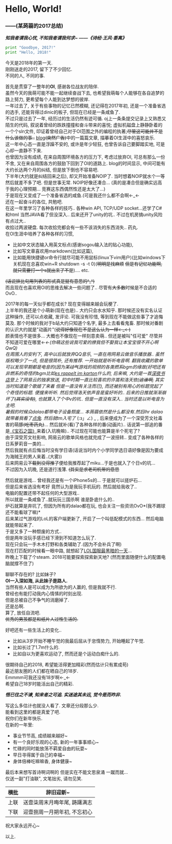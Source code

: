 <h1>Hello, World!</h1>

<h3>——(某蒟蒻的2017总结)</h3>

***知我者谓我心忧, 不知我者谓我何求~   ——《诗经·王风·黍离》***

```python
print "Goodbye, 2017!"
print "Hello, 2018!"
```

今天是2018年的第一天.<br />
刚刚送走的2017, 留下了不少回忆.<br />
不同的人, 不同的事.

首先是贯穿了一整年的**OI**, 感谢各位战友的陪伴.<br />
虽然今天的我萌可能不能一起继续奋战下去, 也希望我萌每个人能够在各自追梦的路上努力, 更希望每个人能到达梦想的彼岸.<br />
一年过去了, 关于有些事物的记忆已然模糊, 还记得在2017年初, 还是一个准备省选的选手, 还能背得过dinic的板子, 但现在已经是一条咸鱼了.<br />
不过只是过去了一年, 经历过的生活仍然有迹可循. oj上一条条提交记录上又熟悉又陌生的代码, 叙说着曾经的跌跌撞撞和奋斗带来的喜悦; 虚拟机磁盘上静静卧着的一个个sln文件, 印证着曾经自己对于OI范围之外的编程的执著;~~尽管这可能并不是什么该做的事..~~ [blog](http://blog.csdn.net/enzymii)~~(突然广告)~~中的一篇篇文章, 描摹着OI生涯中的喜怒哀乐.<br />
这一年中心态一直是浮躁不安的, 或许是年少轻狂, 也曾告诉自己要脚踏实地, 可是心却一直静不下来.<br />
也曾因为没有成绩, 在来自周围环境各方的压力下, 考虑过放弃OI, 可总有那么一份不舍, 又在来自周围各方的鼓励下回到了OI的道路上. blog的时间显示, 中间可能有大约长达两个月的纠结, 但是放下倒也不容易吧.<br />
下半年(大约就是纠结回来之后), 却又开始准备NOIP了. 当时想着NOIP就水个一等然后就差不多了吧. 但是世事无常. NOIP好像还凑合... (真的是凑合但是确实远高于我的心理预期... 竞赛这东西偶然性还是太大了...)<br />
于是现在又变成了一个准备省选的咸鱼.(可是我还什么都不会啊←_←<br />
还在一起奋斗的各位, 共勉吧.<br />
在这一年里学习了各种各样的技巧.. 各种win API, TCP/UDP socket...还学了C#和html 当然JAVA看了但没深入.. 后来还开了unity的坑.. 不过在机房搞unity风险有点过大..<br />
收拾过两波硬盘. 每次收拾完都会有一些不该消失的东西消失.. 药丸.<br />
在OI生涯中培养了各种各样的习惯, <br />

- 比如中文状态输入用英文标点(感谢sogou输入法的贴心功能), 
- 比如写文章喜欢用markdown(比如这篇), 
- 比如能用快捷键or命令行就尽可能不用鼠标(linux下vim用户)(比如windows下关机现在总喜欢win+R shutdown -s -t 0)(~~明明是找麻烦~~ ~~但是有记忆功能啊, 就只需要打一个s就出来了不是~~).... etc.

~~(话说排比句用列表的形式真是挺有意思的^_^)~~<br />
而且现在也喜欢用OI的思维去解决一些问题了.. 尽管有~~大多数~~时候是不合适的OvO..<br />

2017年的每一天似乎都在成长? 现在变得越来越会玩梗了.<br />
上半年的我还是个小萌新(现在也是).. 大约只会水水知乎. 那时候还没有实名认证这种操作, 还可以点收藏, 发评论. 可我没有珍惜, 等到现在不能做这些事了才追悔莫及. 那个时候的我对于b站大约只知道个名字, 最多上去看看鬼畜. 那时候对番剧的认识大约就是"动画片"(~~说得好像现在不是这么认为一样←_←)~~<br />
颜表情也不是很多... 大概也不像现在一样刻意卖萌.. 但还是被叫"任可爱" 尽管并不知道可爱在哪里←_←(你萌这些说我可爱的撩我但不娶我让本宝宝很不开心啊QwQ)<br />
在周围人的安利下, 高中以后就放弃QQ音乐, 一直在用网易云做音乐播放器.. 虽然版权略少了一点, 但是很简朴, 还有推荐. 一开始就是听听电音啊. 翻我收藏的歌单可以发现早期都是电音的(因为某~~过气~~游戏的视频的各类燃系bgm的缘故(好吧还有非燃系的奇怪的bgm比如[es rappelt im karton](http://music.163.com/#/m/song?id=29750825&userid=355630197)什么的, 后来嘛, 大约是一首[深夜书店](http://music.163.com/#/m/song?id=465677131&userid=355630197)登上了网易云的独家放送, 初中时期一直比较喜欢的许嵩和洛天依(~~这谁啊,~~ 其实当时知道是个歌姬了来着 但是一直没有关注而已), 而还被别有用心的标题党起了个奇怪的标题. 便搜来听听. 然后觉得洛天依声音是蛮好听的.. 后来的日推就渐渐崩坏了~~(其实没有)~~, 也就算入了个中v的坑.. 但是一直没有深入.. 当时还是以听电音为主吧.<br />
暑假的时候众dalao都带电子设备颓废... 本蒟蒻依然是什么都没有.然后lhr dalao就带着我看了[点兔](http://bangumi.bilibili.com/anime/191?from=search&seid=15623632567830276322). 然后就tm入宅了_ (:з」∠) _ ,  后来便成为了一个深受芳文社毒害的萌豚~~(吃枣药丸)~~... 然后就补(看)了各种各样的番(动画片).. 话说第一部追的番是[《宝石之国》](http://bangumi.bilibili.com/anime/6434?from=search&seid=6959036037045226378)来着(入坑晚嘛).. 不过现在可能也能算是半个死宅了?<br />
由于深受芳文社影响, 网易云的歌单风格也就完成了一波扭转.. 变成了各种各样的日系萝莉音一类的...<br />
然后我就有点后悔当时没有学日语(话说当时内个小学同学选日语好像是因为要成为海贼王的男人来着..(大雾))<br />
后来网易云~~下载到没得推了~~便给我推荐起了miku...于是也就入了个日v的坑...<br />
不过因为入坑晚, 还是道行浅薄. ~~(其实是求老司机带的意思~~

然后就是游戏... 曾经我还是有一个iPhone5s的... 于是就可以搓炉石...<br />
但是后来省选没有考好 竟然认为是我玩手机玩的. 然后就给我收了..<br />
电脑的配置还带不起任何的大型游戏..<br />
所以就是一条咸鱼了..就玩玩三国杀啊 谁是卧底什么的..<br />
炉石就算是弃坑了, 但因为所有的dalao都在玩, 也会关注一些资讯OvO*(我不踢球还不能看球了嘛)*<br />
后来某过气游戏的LoL的客户端更新了, 开启了一个叫低配模式的东西... 然后电脑就能带起来了.<br />
于是又多了一种颓废的方式..<br />
但是两年没玩手感已经下滑到不知道怎么玩了.<br />
现在只会玩一手木木打野和各类辅助了.(因为不会补兵了啊)<br />
现在打匹配的时候看一眼中路, 就想起了[LOL国服最黑暗的一天](https://m.zol.com.cn/article/4268413.html)...<br />
昨晚上下载了个steam. 2018可能要探索探索新天地? (然而里面随便什么的配置电脑就撑不住了)

聊聊不存在的? 比如妹子?<br />
**OI一入深如海, 从此妹子是路人.**<br />
当然有些人是可以成为为所欲为的人赢的, 但是我就不行.<br />
曾经也有能打动我内心情愫的时刻出现.<br />
但是总被自己不争气的消磨掉了.<br />
还是怂啊.<br />
算了, 放任自流吧.<br />
~~优秀的男孩都是和纸片人过性生活的.~~<br />

好吧还有一些生活上的变化..

- 比如从3岁开始不睡午觉的我最后屈从于怠惰势力, 开始睡起了午觉.<br />
- 比如长过了1.7m什么的.<br />
- 比如自以为更喜欢运动了, 然而还是个运动白痴什么的.

很期待自己的2018, 希望能活得更加精彩(然而估计只有累成苟)<br />
最近朋友圈的人们都在晒自己的18岁.<br />
Emmmm可我还没有18岁啊←_←<br />
希望自己18岁时能活出自己的精彩.

***悟已往之不谏, 知来者之可追. 实迷途其未远, 觉今是而昨非.***

写这么多估计也就没人看了. 文章还分段那么少.<br />
能看到这里的都是真爱了吧.<br />
祝你们在新年快乐.<br />
在新的一年里:<br />

- 事业节节高, 成绩越来越好~
- 有一个良好乐观的心态, 新的一年事事顺心~
- 忙碌的同时能放荡不羁爱自由的玩耍~
- 早日寻得属于自己的幸福~
- 身体倍棒吃嘛嘛香, 身体健康~


最后本来想写首诗啊词啊的 但是实在不能文思泉涌 一蹴而就...<br />
仅送一副"打油联", 文笔拙劣, 请勿见笑.

| 横批   | 辞旧迎新~           |
| ---- | --------------- |
| 上联   | 送壹柒周末月晦年尾, 踌躇满志 |
| 下联   | 迎壹捌周一月朔年初, 不忘初心 |

祝大家永远开心~

以上.

